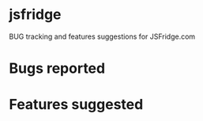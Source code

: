 jsfridge
========

BUG tracking and features suggestions for JSFridge.com

# Bugs reported

# Features suggested
